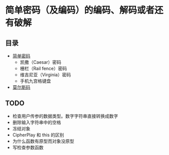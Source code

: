 # 简单密码（及编码）的编码、解码或者还有破解

## 目录
* [简单密码](https://github.com/samoyi/CipherPlay/blob/master/easyCiphers)
  * 凯撒（Caesar）密码
  * 栅栏（Rail fence）密码
  * 维吉尼亚（Virginia）密码
  * 手机九宫格键盘
* [莫尔斯码](https://github.com/samoyi/CipherPlay/blob/master/Morse)

## TODO
* 检查用户传参的数据类型。数字字符串直接转换成数字
* 删除输入字符串中的空格
* 冻结对象
* CipherPlay 和 this 的区别
* 为什么函数有原型而对象没原型
* 写检查参数函数
